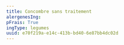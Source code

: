 ```yaml
---
title: Concombre sans traitement
alergenesIng:
pFrais: True
ingType: legumes
uuid: e70f219a-e14c-413b-bd40-6e87bb4dc02d
---
```

